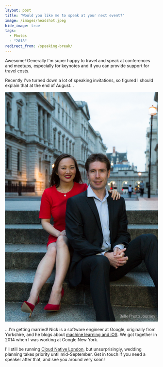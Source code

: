 ```yaml
---
layout: post
title: "Would you like me to speak at your next event?"
image: /images/headshot.jpeg
hide_image: true
tags:
  - Photos
  - "2018"
redirect_from: /speaking-break/
---
```


Awesome! Generally I'm super happy to travel and speak at conferences and meetups, especially for keynotes and if you can provide support for travel costs.

Recently I've turned down a lot of speaking invitations, so figured I should explain that at the end of August...

![Cheryl J Hung and Nick Johnson](/images/2018-7-10.jpg)

...I'm getting married! Nick is a software engineer at Google, originally from Yorkshire, and he blogs about [machine learning and iOS](https://harveynick.com). We got together in 2014 when I was working at Google New York.

I'll still be running [Cloud Native London](https://www.meetup.com/Cloud-Native-London), but unsurprisingly, wedding planning takes priority until mid-September. Get in touch if you need a speaker after that, and see you around very soon!
